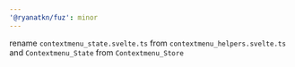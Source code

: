 ```yaml
---
'@ryanatkn/fuz': minor
---
```


rename `contextmenu_state.svelte.ts` from `contextmenu_helpers.svelte.ts` and `Contextmenu_State` from `Contextmenu_Store`
